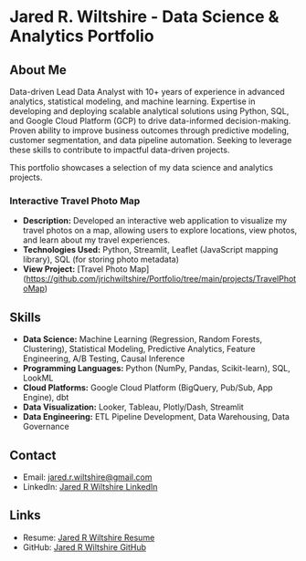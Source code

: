 # Jared R. Wiltshire - Data Science & Analytics Portfolio

## About Me

Data-driven Lead Data Analyst with 10+ years of experience in advanced analytics, statistical modeling, and machine learning. Expertise in developing and deploying scalable analytical solutions using Python, SQL, and Google Cloud Platform (GCP) to drive data-informed decision-making. Proven ability to improve business outcomes through predictive modeling, customer segmentation, and data pipeline automation. Seeking to leverage these skills to contribute to impactful data-driven projects.

This portfolio showcases a selection of my data science and analytics projects. 

### Interactive Travel Photo Map

* **Description:** Developed an interactive web application to visualize my travel photos on a map, allowing users to explore locations, view photos, and learn about my travel experiences.
* **Technologies Used:** Python, Streamlit, Leaflet (JavaScript mapping library), SQL (for storing photo metadata)
* **View Project:** [Travel Photo Map] (https://github.com/jrichwiltshire/Portfolio/tree/main/projects/TravelPhotoMap)

## Skills

* **Data Science:** Machine Learning (Regression, Random Forests, Clustering), Statistical Modeling, Predictive Analytics, Feature Engineering, A/B Testing, Causal Inference
* **Programming Languages:** Python (NumPy, Pandas, Scikit-learn), SQL, LookML
* **Cloud Platforms:** Google Cloud Platform (BigQuery, Pub/Sub, App Engine), dbt
* **Data Visualization:** Looker, Tableau, Plotly/Dash, Streamlit
* **Data Engineering:** ETL Pipeline Development, Data Warehousing, Data Governance

## Contact

* Email: jared.r.wiltshire@gmail.com
* LinkedIn: [Jared R Wiltshire LinkedIn](https://www.linkedin.com/in/jared-r-wiltshire-86757651/)

## Links

* Resume: [Jared R Wiltshire Resume](https://github.com/jrichwiltshire/Portfolio/blob/main/Jared%20R%20Wiltshire%20Resume.pdf)
* GitHub: [Jared R Wiltshire GitHub](https://github.com/jrichwiltshire)
